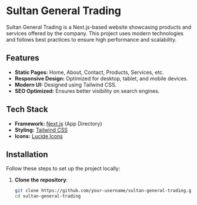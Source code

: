# Sultan General Trading

Sultan General Trading is a Next.js-based website showcasing products and services offered by the company. This project uses modern technologies and follows best practices to ensure high performance and scalability.

## Features

- **Static Pages:** Home, About, Contact, Products, Services, etc.
- **Responsive Design:** Optimized for desktop, tablet, and mobile devices.
- **Modern UI:** Designed using Tailwind CSS.
- **SEO Optimized:** Ensures better visibility on search engines.

## Tech Stack

- **Framework:** [Next.js](https://nextjs.org/) (App Directory)
- **Styling:** [Tailwind CSS](https://tailwindcss.com/)
- **Icons:** [Lucide Icons](https://lucide.dev/)

## Installation

Follow these steps to set up the project locally:

1. **Clone the repository**:
   ```bash
   git clone https://github.com/your-username/sultan-general-trading.git
   cd sultan-general-trading
